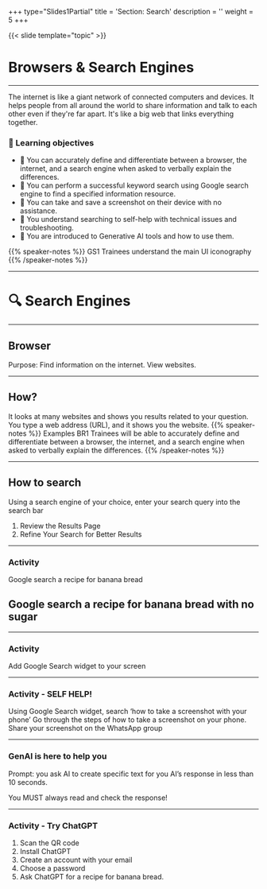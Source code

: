 +++
type="Slides1Partial"
title = 'Section: Search'
description = ''
weight = 5
+++

{{< slide template="topic" >}}

# Browsers & Search Engines

---

The internet is like a giant network of connected computers and devices. It helps people from all around the world to share information and talk to each other even if they're far apart. It's like a big web that links everything together.

### 🎯 Learning objectives

- 🎯 You can accurately define and differentiate between a browser, the internet, and a search engine when asked to verbally explain the differences.
- 🎯 You can perform a successful keyword search using Google search engine to find a specified information resource.
- 🎯 You can take and save a screenshot on their device with no assistance.
- 🎯 You understand searching to self-help with technical issues and troubleshooting.
- 🎯 You are introduced to Generative AI tools and how to use them.

{{% speaker-notes %}}
GS1 Trainees understand the main UI iconography
{{% /speaker-notes %}}

---

# 🔍 Search Engines

---

## Browser

Purpose:
Find information on the internet.
View websites.

---

## How?

It looks at many websites and shows you results related to your question.
You type a web address (URL), and it shows you the website.
{{% speaker-notes %}}
Examples
BR1 Trainees will be able to accurately define and differentiate between a browser, the internet, and a search engine when asked to verbally explain the differences.
{{% /speaker-notes %}}

---

## How to search

Using a search engine of your choice, enter your search query into the search bar

1. Review the Results Page
2. Refine Your Search for Better Results

---

### Activity

Google search a recipe for banana bread

## Google search a recipe for banana bread with no sugar

---

### Activity

Add Google Search widget to your screen

---

### Activity - SELF HELP!

Using Google Search widget, search ‘how to take a screenshot with your phone’
Go through the steps of how to take a screenshot on your phone.
Share your screenshot on the WhatsApp group

---

### GenAI is here to help you

Prompt: you ask AI to create specific text for you
AI’s response in less than 10 seconds.

You MUST always read and check the response!

---

### Activity - Try ChatGPT

1. Scan the QR code
1. Install ChatGPT
1. Create an account with your email
1. Choose a password
1. Ask ChatGPT for a recipe for banana bread.
